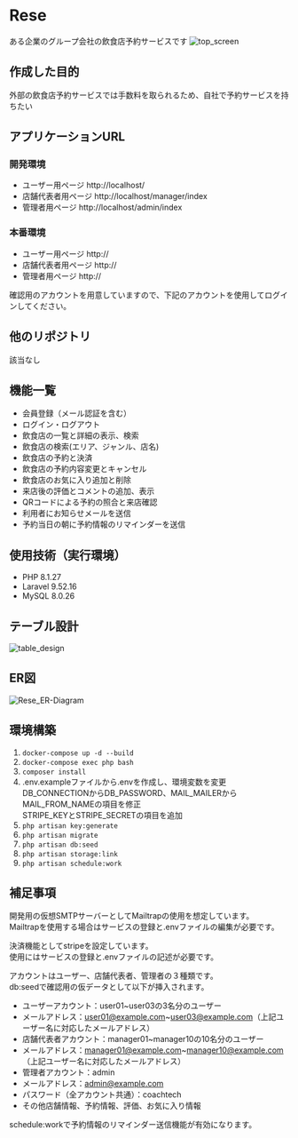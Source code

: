 # Rese
ある企業のグループ会社の飲食店予約サービスです
![top_screen](src/top_screen_image.png)

## 作成した目的
外部の飲食店予約サービスでは手数料を取られるため、自社で予約サービスを持ちたい

## アプリケーションURL
### 開発環境
- ユーザー用ページ http://localhost/
- 店舗代表者用ページ http://localhost/manager/index
- 管理者用ページ http://localhost/admin/index

### 本番環境
- ユーザー用ページ http://
- 店舗代表者用ページ http://
- 管理者用ページ http://

確認用のアカウントを用意していますので、下記のアカウントを使用してログインしてください。  

## 他のリポジトリ
該当なし

## 機能一覧
- 会員登録（メール認証を含む）
- ログイン・ログアウト
- 飲食店の一覧と詳細の表示、検索
- 飲食店の検索(エリア、ジャンル、店名)
- 飲食店の予約と決済
- 飲食店の予約内容変更とキャンセル
- 飲食店のお気に入り追加と削除
- 来店後の評価とコメントの追加、表示
- QRコードによる予約の照合と来店確認
- 利用者にお知らせメールを送信
- 予約当日の朝に予約情報のリマインダーを送信

## 使用技術（実行環境）
- PHP 8.1.27
- Laravel 9.52.16
- MySQL 8.0.26

## テーブル設計
![table_design](src/table_design.png)

## ER図
![Rese_ER-Diagram](src/Rese.drawio.png)

## 環境構築

 1. ```docker-compose up -d --build```
 2. ```docker-compose exec php bash```
 3. ```composer install```
 4. .env.exampleファイルから.envを作成し、環境変数を変更  
DB_CONNECTIONからDB_PASSWORD、MAIL_MAILERからMAIL_FROM_NAMEの項目を修正  
STRIPE_KEYとSTRIPE_SECRETの項目を追加
 5. ```php artisan key:generate```
 6. ```php artisan migrate```
 7. ```php artisan db:seed```
 8. ```php artisan storage:link```
 9. ```php artisan schedule:work```

## 補足事項
開発用の仮想SMTPサーバーとしてMailtrapの使用を想定しています。  
Mailtrapを使用する場合はサービスの登録と.envファイルの編集が必要です。

決済機能としてstripeを設定しています。  
使用にはサービスの登録と.envファイルの記述が必要です。

アカウントはユーザー、店舗代表者、管理者の３種類です。  
db:seedで確認用の仮データとして以下が挿入されます。
- ユーザーアカウント：user01~user03の3名分のユーザー
- メールアドレス：user01@example.com~user03@example.com（上記ユーザー名に対応したメールアドレス）
- 店舗代表者アカウント：manager01~manager10の10名分のユーザー
- メールアドレス：manager01@example.com~manager10@example.com（上記ユーザー名に対応したメールアドレス）
- 管理者アカウント：admin
- メールアドレス：admin@example.com
- パスワード（全アカウント共通）：coachtech
- その他店舗情報、予約情報、評価、お気に入り情報

schedule:workで予約情報のリマインダー送信機能が有効になります。
